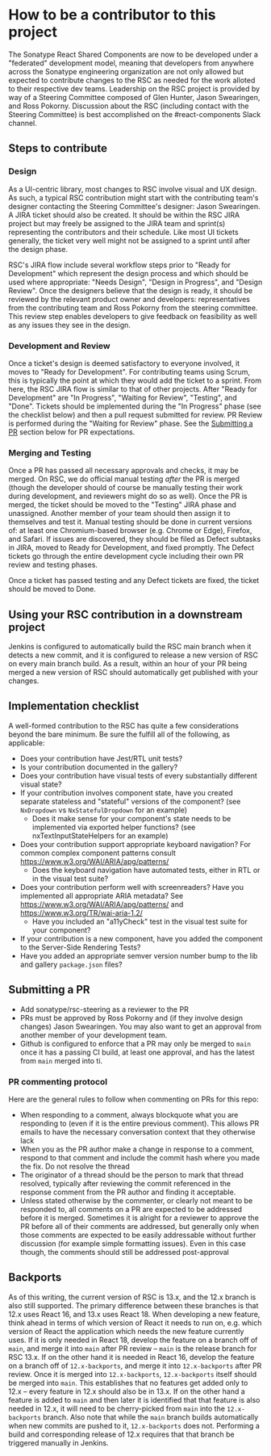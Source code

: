<!--

    Copyright (c) 2019-present Sonatype, Inc.
    This program and the accompanying materials are made available under
    the terms of the Eclipse Public License 2.0 which accompanies this
    distribution and is available at https://www.eclipse.org/legal/epl-2.0/.

-->

# How to be a contributor to this project
The Sonatype React Shared Components are now to be developed under a "federated" development model, meaning that
developers from anywhere across the Sonatype engineering organization are not only allowed but expected to contribute
changes to the RSC as needed for the work alloted to their respective dev teams. Leadership on the RSC project is
provided by way of a Steering Committee composed of Glen Hunter, Jason Swearingen, and Ross Pokorny. Discussion about
the RSC (including contact with the Steering Committee) is best accomplished on the #react-components Slack channel.

## Steps to contribute

### Design
As a UI-centric library, most changes to RSC involve visual and UX design. As such, a typical RSC contribution might
start with the contributing team's designer contacting the Steering Committee's designer: Jason Swearingen. A JIRA
ticket should also be created. It should be within the RSC JIRA project but may freely be assigned to the JIRA team and
sprint(s) representing the contributors and their schedule. Like most UI tickets generally, the ticket very well might
not be assigned to a sprint until after the design phase.

RSC's JIRA flow include several workflow steps prior to "Ready for Development" which represent the design process and
which should be used where appropriate: "Needs Design", "Design in Progress", and "Design Review". Once the designers
believe that the design is ready, it should be reviewed by the relevant product owner and developers: representatives
from the contributing team and Ross Pokorny from the steering committee. This review step enables developers to give
feedback on feasibility as well as any issues they see in the design.

### Development and Review
Once a ticket's design is deemed satisfactory to everyone involved, it moves to "Ready for Development". For
contributing teams using Scrum, this is typically the point at which they would add the ticket to a sprint. From here,
the RSC JIRA flow is similar to that of other projects. After "Ready for Development" are "In Progress", "Waiting for
Review", "Testing", and "Done". Tickets should be implemented during the "In Progress" phase (see the checklist below)
and then a pull request submitted for review. PR Review is performed during the "Waiting for Review" phase. See the
[Submitting a PR](#submitting-a-pr) section below for PR expectations.

### Merging and Testing
Once a PR has passed all necessary approvals and checks, it may be merged. On RSC, we do official manual testing _after_
the PR is merged (though the developer should of course be manually testing their work during development, and reviewers
might do so as well). Once the PR is merged, the ticket should be moved to the "Testing" JIRA phase and unassigned.
Another member of your team should then assign it to themselves and test it. Manual testing should be done in current
versions of: at least one Chromium-based browser (e.g. Chrome or Edge), Firefox, and Safari. If issues are discovered,
they should be filed as Defect subtasks in JIRA, moved to Ready for Development, and fixed promptly. The Defect tickets
go through the entire development cycle including their own PR review and testing phases.

Once a ticket has passed testing and any Defect tickets are fixed, the ticket should be moved to Done.

## Using your RSC contribution in a downstream project
Jenkins is configured to automatically build the RSC main branch when it detects a new commit, and it is configured to
release a new version of RSC on every main branch build. As a result, within an hour of your PR being merged a new
version of RSC should automatically get published with your changes.

## Implementation checklist
A well-formed contribution to the RSC has quite a few considerations beyond the bare minimum. Be sure the fulfill all of
the following, as applicable:

* Does your contribution have Jest/RTL unit tests?
* Is your contribution documented in the gallery?
* Does your contribution have visual tests of every substantially different visual state?
* If your contribution involves component state, have you created separate stateless and "stateful" versions of the
  component? (see `NxDropdown` vs `NxStatefulDropdown` for an example)
  * Does it make sense for your component's state needs to be implemented via exported helper functions? (see
    nxTextInputStateHelpers for an example)
* Does your contribution support appropriate keyboard navigation? For common complex component patterns
  consult https://www.w3.org/WAI/ARIA/apg/patterns/
  * Does the keyboard navigation have automated tests, either in RTL or in the visual test suite?
* Does your contribution perform well with screenreaders? Have you implemented all appropriate ARIA metadata? See
  https://www.w3.org/WAI/ARIA/apg/patterns/ and https://www.w3.org/TR/wai-aria-1.2/
  * Have you included an "a11yCheck" test in the visual test suite for your component?
* If your contribution is a new component, have you added the component to the Server-Side Rendering Tests?
* Have you added an appropriate semver version number bump to the lib and gallery `package.json` files?

## Submitting a PR

* Add sonatype/rsc-steering as a reviewer to the PR
* PRs must be approved by Ross Pokorny and (if they involve design changes) Jason Swearingen.
  You may also want to get an approval from another member of your development team.
* Github is configured to enforce that a PR may only be merged to `main` once it has a passing CI build, at least one
  approval, and has the latest from `main` merged into ti.

### PR commenting protocol

Here are the general rules to follow when commenting on PRs for this repo:

* When responding to a comment, always blockquote what you are responding to (even if it is the entire previous
  comment).  This allows PR emails to have the necessary conversation context that they otherwise lack
* When you as the PR author make a change in response to a comment, respond to that comment and include the commit hash
  where you made the fix.  Do not resolve the thread
* The originator of a thread should be the person to mark that thread resolved, typically after reviewing the commit
  referenced in the response comment from the PR author and finding it acceptable.
* Unless stated otherwise by the commenter, or clearly not meant to be responded to, all comments on a PR are expected
  to be addressed before it is merged. Sometimes it is alright for a reviewer to approve the PR before all of their
  comments are addressed, but generally only when those comments are expected to be easily addressable without further
  discussion (for example simple formatting issues).  Even in this case though, the comments should still be addressed
  post-approval

## Backports

As of this writing, the current version of RSC is 13.x, and the 12.x branch is also still supported. The primary
difference between these branches is that 12.x uses React 16, and 13.x uses React 18. When developing a new feature,
think ahead in terms of which version of React it needs to run on, e.g. which version of React the application which
needs the new feature currently uses. If it is only needed in React 18, develop the feature on a branch off of `main`,
and merge it into `main` after PR review – `main` is the release branch for RSC 13.x. If on the other hand it is
needed in React 16, develop the feature on a branch off of `12.x-backports`, and merge it into `12.x-backports` after PR
review. Once it is merged into `12.x-backports`, `12.x-backports` itself should be merged into `main`. This establishes
that no features get added only to 12.x – every feature in 12.x should also be in 13.x. If on the other hand a feature
is added to `main` and then later it is identified that that feature is also needed in 12.x, it will need to be
cherry-picked from `main` into the `12.x-backports` branch. Also note that while the `main` branch builds automatically
when new commits are pushed to it, `12.x-backports` does not. Performing a build and corresponding release of 12.x
requires that that branch be triggered manually in Jenkins.
